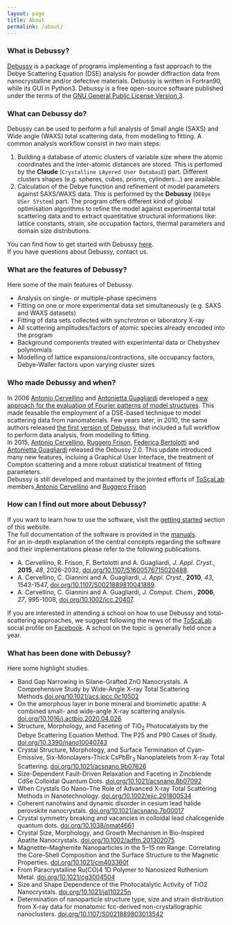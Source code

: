 ```yaml
---
layout: page
title: About
permalink: /about/
---
```


### What is Debussy?
[Debussy](https://debyeusersystem.github.io/) is a package of programs implementing a fast approach to the Debye Scattering Equation (DSE) analysis for powder diffraction data from nanocrystalline and/or defective materials. Debussy is written in Fortran90, while its GUI in Python3. Debussy is a free open-source software published under the terms of the [GNU General Public License Version 3](https://www.gnu.org/licenses/gpl-3.0.txt).

### What can Debussy do?
Debussy can be used to perform a full analysis of Small angle (SAXS) and Wide angle (WAXS) total scattering data, from modelling to fitting. A common analysis workflow consist in two main steps:
1. Building a database of atomic clusters of variable size where the atomic coordinates and the inter-atomic distances are stored. This is perfomed by the **Claude** (`Crystalline LAyered User DatabasE`) part. Different clusters shapes (e.g. spheres, cubes, prisms, cylinders...) are available.
2. Calculation of the Debye function and refinement of model parameters against SAXS/WAXS data. This is performed by the **Debussy** (`DEBye USer SYstem`) part.  The program offers different kind of global optimisation algorithms to refine the model against experimental total scattering data and to extract quantitative structural informations like: lattice constants, strain, site occupation factors, thermal parameters and domain size distributions.<br/>

You can find how to get started with Debussy [here](https://debyeusersystem.github.io/getting-started/).<br/>
If you have questions about Debussy, contact us.

### What are the features of Debussy?
Here some of the main features of Debussy.
- Analysis on single- or multiple-phase specimens
- Fitting on one or more experimental data set simultaneously (e.g. SAXS and WAXS datasets)
- Fitting of data sets collected with synchrotron or laboratory X-ray
- All scattering amplitudes/factors of atomic species already encoded into the program
- Background components treated with experimental data or Chebyshev polynomials
- Modelling of lattice expansions/contractions, site occupancy factors, Debye-Waller factors upon varying cluster sizes


### Who made Debussy and when?
In 2006 [Antonio Cervellino](https://www.psi.ch/en/lsc/people/antonio-cervellino) and [Antonietta Guagliardi](http://toscalab.uninsubria.it/index.php/people) developed a [new approach for the evaluation of Fourier patterns of model structures](https://doi.org/10.1002/jcc.20407). This made feasable the employment of a DSE-based technique to model scattering data from nanomaterials. Few years later, in 2010, the same authors released [the first version of Debussy](https://doi.org/10.1107/S0021889810041889), that included a full workflow to perform data analysis, from modelling to fitting.<br/>
In 2015, [Antonio Cervellino](https://www.psi.ch/en/lsc/people/antonio-cervellino), [Ruggero Frison](https://www.empa.ch/), [Federica Bertolotti](http://toscalab.uninsubria.it/index.php/people) and [Antonietta Guagliardi](http://toscalab.uninsubria.it/index.php/people) released the Debussy 2.0. This update introduced many new features, incluing a Graphical User Interface, the treatment of Compton scattering and a more robust statistical treatment of fitting parameters.<br/>
Debussy is still developed and mantained by the jointed efforts of [ToScaLab](http://toscalab.uninsubria.it/) members,[Antonio Cervellino](https://www.psi.ch/en/lsc/people/antonio-cervellino) and [Ruggero Frison](https://www.empa.ch/)


### How can I find out more about Debussy?
If you want to learn how to use the software, visit the [getting started](https://debyeusersystem.github.io/getting-started/) section of this website.<br/>
The full documentation of the software is provided in the [manuals](https://sourceforge.net/projects/debussy/files/2.2/MANUALS.zip/download).<br/>
For an in-depth explanation of the central concepts regarding the software and their implementations please refer to the following publications.
- A. Cervellino, R. Frison, F. Bertolotti and  A. Guagliardi, *J. Appl. Cryst.*, **2015**, *48*, 2026-2032, [doi.org/10.1107/S1600576715020488](https://https://doi.org/10.1107/S1600576715020488).
- A. Cervellino, C. Giannini and  A. Guagliardi, *J. Appl. Cryst.*, **2010**, *43*, 1543-1547, [doi.org/10.1107/S0021889810041889](https://doi.org/10.1107/S0021889810041889).
- A. Cervellino, C. Giannini and  A. Guagliardi, *J. Comput. Chem.*, **2006**, *27*, 995-1008, [doi.org/10.1002/jcc.20407](https://doi.org/10.1002/jcc.20407).<br/>

If you are interested in attending a school on how to use Debussy and total-scattering approaches, we suggest following the news of the [ToScaLab](http://toscalab.uninsubria.it/) social profile on [Facebook](https://www.facebook.com/toscalabCO). A school on the topic is generally held once a year.

### What has been done with Debussy?
Here some highlight studies.
- Band Gap Narrowing in Silane-Grafted ZnO Nanocrystals. A Comprehensive Study by Wide-Angle X-ray Total Scattering Methods.[doi.org/10.1021/acs.jpcc.0c10502](https://doi.org/10.1021/acs.jpcc.0c10502)
- On the amorphous layer in bone mineral and biomimetic apatite: A combined small- and wide-angle X-ray scattering analysis. [doi.org/10.1016/j.actbio.2020.04.026](https://doi.org/10.1016/j.actbio.2020.04.026)
- Structure, Morphology, and Faceting of TiO<sub>2</sub> Photocatalysts by the Debye Scattering Equation Method. The P25 and P90 Cases of Study. [doi.org/10.3390/nano10040743](https://doi.org/10.3390/nano10040743)
- Crystal Structure, Morphology, and Surface Termination of Cyan-Emissive, Six-Monolayers-Thick CsPbBr<sub>3</sub> Nanoplatelets from X-ray Total Scattering. [doi.org/10.1021/acsnano.9b07626](https://doi.org/10.1021/acsnano.9b07626)
- Size-Dependent Fault-Driven Relaxation and Faceting in Zincblende CdSe Colloidal Quantum Dots. [doi.org/10.1021/acsnano.8b07092](https://doi.org/10.1021/acsnano.8b07092)
- When Crystals Go Nano–The Role of Advanced X‐ray Total Scattering Methods in Nanotechnology. [doi.org/10.1002/ejic.201800534](https://doi.org/10.1002/ejic.201800534)
- Coherent nanotwins and dynamic disorder in cesium lead halide perovskite nanocrystals. [doi.org/10.1021/acsnano.7b00017](https://doi.org/10.1021/acsnano.7b00017)
- Crystal symmetry breaking and vacancies in colloidal lead chalcogenide quantum dots. [doi.org/10.1038/nmat4661](https://doi.org/10.1038/nmat4661)
- Crystal Size, Morphology, and Growth Mechanism in Bio-Inspired Apatite Nanocrystals. [doi.org/10.1002/adfm.201302075](https://doi.org/10.1002/adfm.201302075)
- Magnetite–Maghemite Nanoparticles in the 5–15 nm Range: Correlating the Core–Shell Composition and the Surface Structure to the Magnetic Properties. [doi.org/10.1021/cm403360f](https://doi.org/10.1021/cm403360f)
- From Paracrystalline Ru(CO)4 1D Polymer to Nanosized Ruthenium Metal. [doi.org/10.1021/cg3004504](https://doi.org/10.1021/cg3004504)
- Size and Shape Dependence of the Photocatalytic Activity of TiO2 Nanocrystals. [doi.org/10.1021/ja110225n](https://doi.org/10.1021/ja110225n)
- Determination of nanoparticle structure type, size and strain distribution from X-ray data for monatomic fcc-derived non-crystallographic nanoclusters. [doi.org/10.1107/S0021889803013542](https://doi.org/10.1107/S0021889803013542)